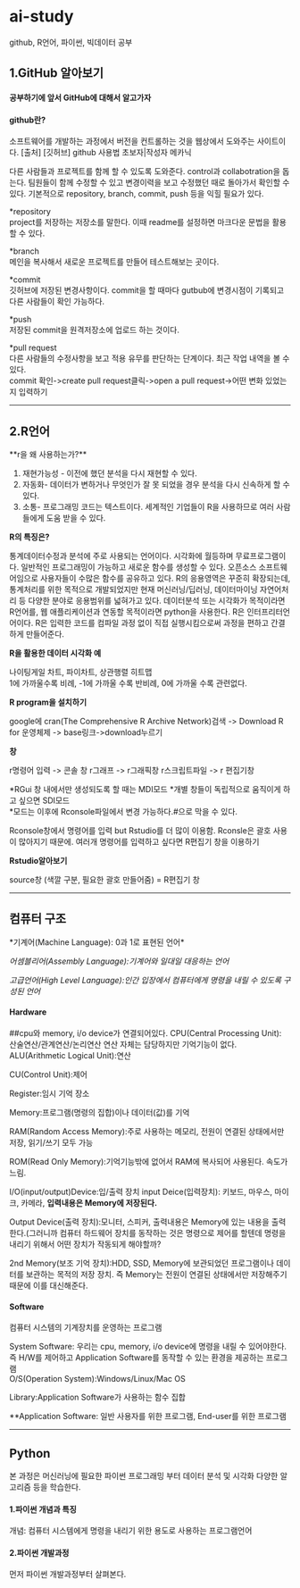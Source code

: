 # ai-study
github, R언어, 파이썬, 빅데이터 공부

<H2>1.GitHub 알아보기</H2>
<h4>공부하기에 앞서 GitHub에 대해서 알고가자</h4>
<h4>github란?</h4>
소프트웨어를 개발하는 과정에서 버전을 컨트롤하는 것을 웹상에서 도와주는 사이트이다. 
[출처] [깃허브] github 사용법 초보자|작성자 메카닉

다른 사람들과 프로젝트를 함께 할 수 있도록 도와준다. control과 collabotration을 돕는다.
팀원들이 함께 수정할 수 있고 변경이력을 보고 수정했던 때로 돌아가서 확인할 수 있다.
기본적으로 repository, branch, commit, push 등을 익힐 필요가 있다.

*repository
<br>project를 저장하는 저장소를 말한다. 이때 readme를 설정하면 마크다운 문법을 활용할 수 있다.</br>

*branch
<br>메인을 복사해서 새로운 프로젝트를 만들어 테스트해보는 곳이다.</br>

*commit
<br>깃허브에 저장된 변경사항이다. commit을 할 때마다 gutbub에 변경시점이 기록되고 다른 사람들이 확인 가능하다.</br>

*push
<br>저장된 commit을 원격저장소에 업로드 하는 것이다.</br>

*pull request
<br>다른 사람들의 수정사항을 보고 적용 유무를 판단하는 단계이다. 최근 작업 내역을 볼 수 있다.</br>
commit 확인->create pull request클릭->open a pull request->어떤 변화 있었는지 입력하기

<hr></hr>
<h2>2.R언어</h2>
**r을 왜 사용하는가?**

1. 재현가능성 - 이전에 했던 분석을 다시 재현할 수 있다.   
2. 자동화- 데이터가 변하거나 무엇인가 잘 못 되었을 경우 분석을 다시 신속하게 할 수 있다.   
3. 소통- 프로그래밍 코드는 텍스트이다. 세계적인 기업들이 R을 사용하므로 여러 사람들에게 도움 받을 수 있다.

**R의 특징은?**

<h>통계데이터수정과 분석에 주로 사용되는 언어이다. 시각화에 월등하며 무료프로그램이다.
일반적인 프로그래밍이 가능하고 새로운 함수를 생성할 수 있다.
오픈소스 소프트웨어임으로 사용자들이 수많은 함수를 공유하고 있다. R의 응용영역은 꾸준히 확장되는데, 통계처리를 위한 목적으로 개발되었지만 현재 머신러닝/딥러닝, 데이터마이닝 자연어처리 등 다양한 분야로 응용범위를 넓혀가고 있다.
데이터분석 또는 시각화가 목적이라면 R언어를, 웹 애플리케이션과 연동할 목적이라면 python을 사용한다. R은 인터프리터언어이다. R은 입력한 코드를 컴파일 과정 없이 직접 실행시킴으로써 과정을 편하고 간결하게 만들어준다.</h>

**R을 활용한 데이터 시각화 예**

나이팅게일 차트, 파이차트, 상관행렬 히트맵   
1에 가까울수록 비례, -1에 가까울 수록 반비례, 0에 가까울 수록 관련없다.

**R program을 설치하기**

google에 cran(The Comprehensive R Archive Network)검색 -> Download R for 운영체제 -> base링크->download누르기

**창**

 r명령어 입력 -> 콘솔 창
 r그래프 -> r그래픽창
 r스크립트파일 -> r 편집기창

*RGui 창 내에서만 생성되도록 할 때는 MDI모드
*개별 창들이 독립적으로 움직이게 하고 싶으면 SDI모드   
*모드는 이후에 Rconsole파일에서 변경 가능하다.#으로 막을 수 있다.   

Rconsole창에서 명령어를 입력 but Rstudio를 더 많이 이용함. Rconsle은 괄호 사용이 많아지기 때문에.
여러개 명령어를 입력하고 싶다면 R편집기 창을 이용하기

**Rstudio알아보기**

source창 (색깔 구분, 필요한 괄호 만들어줌) = R편집기 창
<hr></hr>

<h2>컴퓨터 구조</h2>
*기계어(Machine Language): 0과 1로 표현된 언어*

*어셈블리어(Assembly Language):기계어와 일대일 대응하는 언어*

*고급언어(High Level Language):인간 입장에서 컴퓨터에게 명령을 내릴 수 있도록 구성된 언어*

<h4>Hardware</h4>
##cpu와 memory, i/o device가 연결되어있다.
CPU(Central Processing Unit): 산술연산/관계연산/논리연산
연산 자체는 담당하지만 기억기능이 없다.
   ALU(Arithmetic Logical Unit):연산
  
   CU(Control Unit):제어   
   
   Register:임시 기억 장소   

Memory:프로그램(명령의 집합)이나 데이터(값)를 기억  

   RAM(Random Access Memory):주로 사용하는 메모리, 전원이 연결된 상태에서만 저장, 읽기/쓰기 모두 가능
   
   ROM(Read Only Memory):기억기능밖에 없어서 RAM에 복사되어 사용된다. 속도가 느림.
   
I/O(input/output)Device:입/출력 장치
   input Deice(입력장치): 키보드, 마우스, 마이크, 카메라, **입력내용은 Memory에 저장된다.**
   
   Output Device(출력 장치):모니터, 스피커, 출력내용은 Memory에 있는 내용을 출력한다.(그러니까 컴퓨터 하드웨어 장치를 동작하는 것은 명령으로 제어를 할텐데 명령을 내리기 위해서 어떤 장치가 작동되게 해야할까? 
   
   2nd Memory(보조 기억 장치):HDD, SSD, Memory에 보관되었던 프로그램이나 데이터를 보관하는 목적의 저장 장치. 즉 Memory는 전원이 연결된 상태에서만 저장해주기 때문에 이를 대신해준다.
   
<h4>Software</h4>
컴퓨터 시스템의 기계장치를 운영하는 프로그램

   System Software: 우리는 cpu, memory, i/o device에 명령을 내릴 수 있어야한다. 즉 H/W를 제어하고 Application Software를 동작할 수 있는 환경을 제공하는 프로그램   
   O/S(Operation System):Windows/Linux/Mac OS
   
   Library:Application Software가 사용하는 함수 집합
   
   **Application Software: 일반 사용자를 위한 프로그램, End-user를 위한 프로그램

<hr></hr>

<H2>Python</H2>
본 과정은 머신러닝에 필요한 파이썬 프로그래밍 부터 데이터 분석 및 시각화 다양한 알고리즘 등을 학습한다.

<h4>1.파이썬 개념과 특징</h4>
개념: 컴퓨터 시스템에게 명령을 내리기 위한 용도로 사용하는 프로그램언어

<h4>2.파이썬 개발과정</h4>
먼저 파이썬 개발과정부터 살펴본다. 
